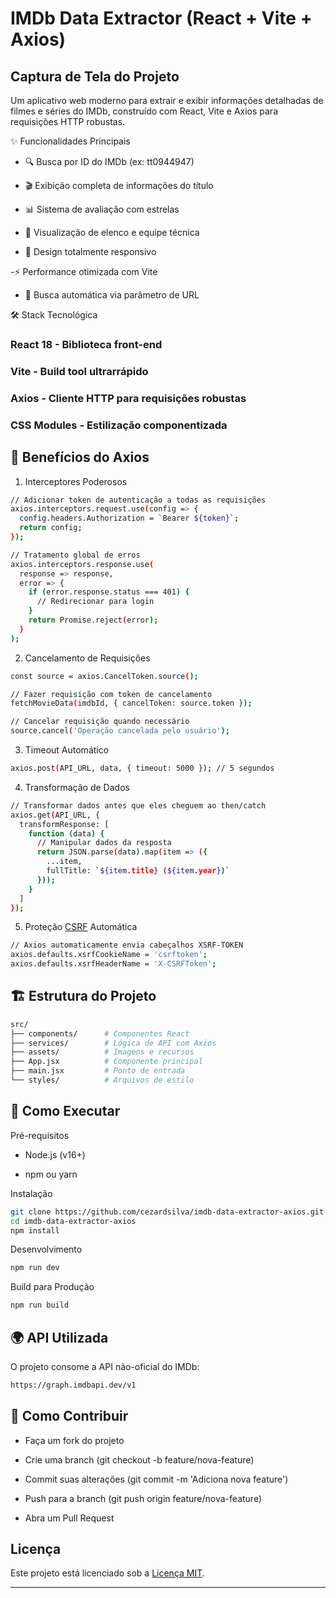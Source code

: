 # IMDb Data Extractor (React + Vite + Axios)

## Captura de Tela do Projeto

Um aplicativo web moderno para extrair e exibir informações detalhadas de filmes e séries do IMDb, construído com React, Vite e Axios para requisições HTTP robustas.

✨ Funcionalidades Principais

- 🔍 Busca por ID do IMDb (ex: tt0944947)

- 🎬 Exibição completa de informações do título

- 📊 Sistema de avaliação com estrelas

- 🎥 Visualização de elenco e equipe técnica

- 📱 Design totalmente responsivo

-⚡ Performance otimizada com Vite

- 🔄 Busca automática via parâmetro de URL

🛠 Stack Tecnológica

### React 18 - Biblioteca front-end

### Vite - Build tool ultrarrápido

### Axios - Cliente HTTP para requisições robustas

### CSS Modules - Estilização componentizada


## 🚀 Benefícios do Axios

1. Interceptores Poderosos

```sh
// Adicionar token de autenticação a todas as requisições
axios.interceptors.request.use(config => {
  config.headers.Authorization = `Bearer ${token}`;
  return config;
});

// Tratamento global de erros
axios.interceptors.response.use(
  response => response,
  error => {
    if (error.response.status === 401) {
      // Redirecionar para login
    }
    return Promise.reject(error);
  }
);
```

2. Cancelamento de Requisições

```sh
const source = axios.CancelToken.source();

// Fazer requisição com token de cancelamento
fetchMovieData(imdbId, { cancelToken: source.token });

// Cancelar requisição quando necessário
source.cancel('Operação cancelada pelo usuário');
```

3. Timeout Automático

```sh
axios.post(API_URL, data, { timeout: 5000 }); // 5 segundos
```

4. Transformação de Dados

```sh
// Transformar dados antes que eles cheguem ao then/catch
axios.get(API_URL, {
  transformResponse: [
    function (data) {
      // Manipular dados da resposta
      return JSON.parse(data).map(item => ({
        ...item,
        fullTitle: `${item.title} (${item.year})`
      }));
    }
  ]
});
```

5. Proteção [CSRF](CSRF.md) Automática

```sh
// Axios automaticamente envia cabeçalhos XSRF-TOKEN
axios.defaults.xsrfCookieName = 'csrftoken';
axios.defaults.xsrfHeaderName = 'X-CSRFToken';
```

## 🏗️ Estrutura do Projeto

```sh
src/
├── components/      # Componentes React
├── services/        # Lógica de API com Axios
├── assets/          # Imagens e recursos
├── App.jsx          # Componente principal
├── main.jsx         # Ponto de entrada
└── styles/          # Arquivos de estilo
```

## 🚀 Como Executar
Pré-requisitos

- Node.js (v16+)

- npm ou yarn

Instalação

```sh
git clone https://github.com/cezardsilva/imdb-data-extractor-axios.git
cd imdb-data-extractor-axios
npm install
```

Desenvolvimento

```sh
npm run dev
```

Build para Produção

```sh
npm run build
```

## 🌍 API Utilizada

O projeto consome a API não-oficial do IMDb:

```sh
https://graph.imdbapi.dev/v1
```

## 🤝 Como Contribuir

- Faça um fork do projeto

- Crie uma branch (git checkout -b feature/nova-feature)

- Commit suas alterações (git commit -m 'Adiciona nova feature')

- Push para a branch (git push origin feature/nova-feature)

- Abra um Pull Request

## Licença

Este projeto está licenciado sob a [Licença MIT](LICENSE).

---

